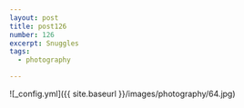 ```yaml
---
layout: post
title: post126
number: 126
excerpt: Snuggles
tags:
  - photography

---
```


![_config.yml]({{ site.baseurl }}/images/photography/64.jpg)
